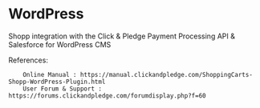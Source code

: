 WordPress
=========

Shopp integration with the Click & Pledge Payment Processing API & Salesforce for WordPress CMS

References:

        Online Manual : https://manual.clickandpledge.com/ShoppingCarts-Shopp-WordPress-Plugin.html
        User Forum & Support : https://forums.clickandpledge.com/forumdisplay.php?f=60